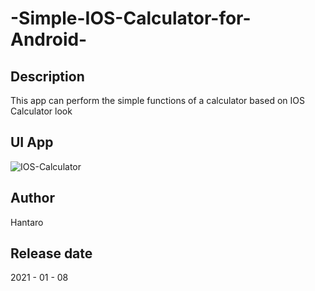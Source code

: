 # -Simple-IOS-Calculator-for-Android-

## Description
This app can perform the simple functions of a calculator based on IOS Calculator look

## UI App
![IOS-Calculator](https://github.com/Hantaro171902/-Simple-IOS-Calculator-for-Android-/assets/97072454/bee07fb7-0623-4374-aab5-393e1e7b84a8)

## Author 
Hantaro

## Release date
2021 - 01 - 08
